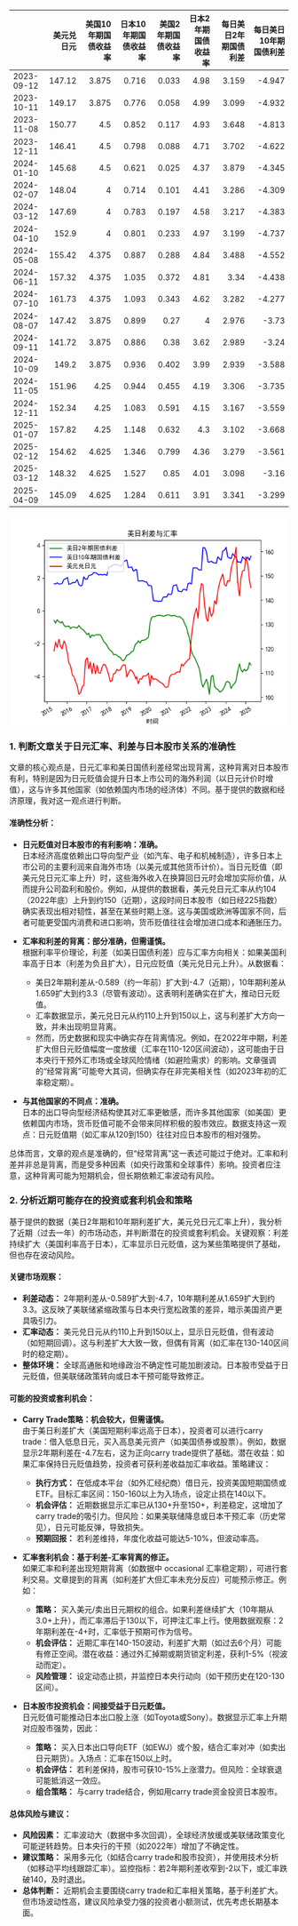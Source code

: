 |            |   美元兑日元 |   美国10年期国债收益率 |   日本10年期国债收益率 |   美国2年期国债收益率 |   日本2年期国债收益率 |   每日美日2年期国债利差 |   每日美日10年期国债利差 |
|:-----------|-------------:|-----------------------:|-----------------------:|----------------------:|----------------------:|------------------------:|-------------------------:|
| 2023-09-12 |       147.12 |                  3.875 |                  0.716 |                 0.033 |                  4.98 |                   3.159 |                   -4.947 |
| 2023-10-11 |       149.17 |                  3.875 |                  0.776 |                 0.058 |                  4.99 |                   3.099 |                   -4.932 |
| 2023-11-08 |       150.77 |                  4.5   |                  0.852 |                 0.117 |                  4.93 |                   3.648 |                   -4.813 |
| 2023-12-11 |       146.41 |                  4.5   |                  0.798 |                 0.088 |                  4.71 |                   3.702 |                   -4.622 |
| 2024-01-10 |       145.68 |                  4.5   |                  0.621 |                 0.025 |                  4.37 |                   3.879 |                   -4.345 |
| 2024-02-07 |       148.04 |                  4     |                  0.714 |                 0.101 |                  4.41 |                   3.286 |                   -4.309 |
| 2024-03-12 |       147.69 |                  4     |                  0.783 |                 0.197 |                  4.58 |                   3.217 |                   -4.383 |
| 2024-04-10 |       152.9  |                  4     |                  0.801 |                 0.233 |                  4.97 |                   3.199 |                   -4.737 |
| 2024-05-08 |       155.42 |                  4.375 |                  0.887 |                 0.288 |                  4.84 |                   3.488 |                   -4.552 |
| 2024-06-11 |       157.32 |                  4.375 |                  1.035 |                 0.372 |                  4.81 |                   3.34  |                   -4.438 |
| 2024-07-10 |       161.73 |                  4.375 |                  1.093 |                 0.343 |                  4.62 |                   3.282 |                   -4.277 |
| 2024-08-07 |       147.42 |                  3.875 |                  0.899 |                 0.27  |                  4    |                   2.976 |                   -3.73  |
| 2024-09-11 |       141.72 |                  3.875 |                  0.886 |                 0.38  |                  3.62 |                   2.989 |                   -3.24  |
| 2024-10-09 |       149.2  |                  3.875 |                  0.936 |                 0.402 |                  3.99 |                   2.939 |                   -3.588 |
| 2024-11-05 |       151.96 |                  4.25  |                  0.944 |                 0.455 |                  4.19 |                   3.306 |                   -3.735 |
| 2024-12-11 |       152.34 |                  4.25  |                  1.083 |                 0.591 |                  4.15 |                   3.167 |                   -3.559 |
| 2025-01-07 |       157.82 |                  4.25  |                  1.148 |                 0.632 |                  4.3  |                   3.102 |                   -3.668 |
| 2025-02-12 |       154.62 |                  4.625 |                  1.346 |                 0.799 |                  4.36 |                   3.279 |                   -3.561 |
| 2025-03-12 |       148.32 |                  4.625 |                  1.527 |                 0.85  |                  4.01 |                   3.098 |                   -3.16  |
| 2025-04-09 |       145.09 |                  4.625 |                  1.284 |                 0.611 |                  3.91 |                   3.341 |                   -3.299 |

![图](us_japan_interest.png)

### 1. 判断文章关于日元汇率、利差与日本股市关系的准确性

文章的核心观点是，日元汇率和美日国债利差经常出现背离，这种背离对日本股市有利，特别是因为日元贬值会提升日本上市公司的海外利润（以日元计价时增值），这与许多其他国家（如依赖国内市场的经济体）不同。基于提供的数据和经济原理，我对这一观点进行判断。

#### 准确性分析：
- **日元贬值对日本股市的有利影响：准确。**  
  日本经济高度依赖出口导向型产业（如汽车、电子和机械制造），许多日本上市公司的主要利润来自海外市场（以美元或其他货币计价）。当日元贬值（即美元兑日元汇率上升）时，这些海外收入在换算回日元时会增加实际价值，从而提升公司盈利和股价。例如，从提供的数据看，美元兑日元汇率从约104（2022年底）上升到约150（近期），这段时间日本股市（如日经225指数）确实表现出相对韧性，甚至在某些时期上涨。这与美国或欧洲等国家不同，后者可能更受国内消费和进口影响，货币贬值往往会增加进口成本和通胀压力。

- **汇率和利差的背离：部分准确，但需谨慎。**  
  根据利率平价理论，利差（如美日国债利差）应与汇率方向相关：如果美国利率高于日本（利差为负且扩大），日元应贬值（美元兑日元上升）。从数据看：
  - 美日2年期利差从-0.589（约一年前）扩大到-4.7（近期），10年期利差从1.659扩大到约3.3（尽管有波动）。这表明利差确实在扩大，推动日元贬值。
  - 汇率数据显示，美元兑日元从约110上升到150以上，这与利差扩大方向一致，并未出现明显背离。
  - 然而，历史数据和现实中确实存在背离情况。例如，在2022年中期，利差扩大但日元贬值幅度一度放缓（汇率在110-120区间波动），这可能由于日本央行干预外汇市场或全球风险情绪（如避险需求）的影响。文章强调的“经常背离”可能夸大其词，但确实存在非完美相关性（如2023年初的汇率稳定期）。

- **与其他国家的不同点：准确。**  
  日本的出口导向型经济结构使其对汇率更敏感，而许多其他国家（如美国）更依赖国内市场，货币贬值可能不会带来同样积极的股市效应。数据支持这一观点：日元贬值期（如汇率从120到150）往往对应日本股市的相对强势。

总体而言，文章的观点是准确的，但“经常背离”这一表述可能过于绝对。汇率和利差并非总是背离，而是受多种因素（如央行政策和全球事件）影响。投资者应注意，这种背离可能为短期机会，但长期依赖汇率波动有风险。

### 2. 分析近期可能存在的投资或套利机会和策略

基于提供的数据（美日2年期和10年期利差扩大，美元兑日元汇率上升），我分析了近期（过去一年）的市场动态，并判断潜在的投资或套利机会。关键观察：利差持续扩大（美国利率高于日本），汇率显示日元贬值，这为某些策略提供了基础，但也存在波动风险。

#### 关键市场观察：
- **利差动态：** 2年期利差从-0.589扩大到-4.7，10年期利差从1.659扩大到约3.3。这反映了美联储紧缩政策与日本央行宽松政策的差异，暗示美国资产更具吸引力。
- **汇率动态：** 美元兑日元从约110上升到150以上，显示日元贬值，但有波动（如短期回调）。这与利差扩大大致一致，但偶有背离（如汇率在130-140区间时的稳定期）。
- **整体环境：** 全球高通胀和地缘政治不确定性可能加剧波动。日本股市受益于日元贬值，但美联储政策转向或日本干预可能导致修正。

#### 可能的投资或套利机会：
- **Carry Trade策略：机会较大，但需谨慎。**  
  由于美日利差扩大（美国短期利率远高于日本），投资者可以进行carry trade：借入低息日元，买入高息美元资产（如美国债券或股票）。例如，数据显示2年期利差在-4.7左右，这为正向carry trade提供了基础。潜在收益：如果汇率保持日元贬值趋势，投资者可获利差收益加汇率收益。策略建议：
  - **执行方式：** 在低成本平台（如外汇经纪商）借日元，投资美国短期国债或ETF。目标汇率区间：150-160以上为入场点，设定止损在140以下。
  - **机会评估：** 近期数据显示汇率已从130+升至150+，利差稳定，这增加了carry trade的吸引力。但风险：如果美联储降息或日本干预汇率（历史常见），日元可能反弹，导致损失。
  - **预期回报：** 若利差维持，年度化收益可能达5-10%，但波动率高。

- **汇率套利机会：基于利差-汇率背离的修正。**  
  如果汇率和利差出现短期背离（如数据中 occasional 汇率稳定期），可进行套利交易。文章提到的背离（如利差扩大但汇率未充分反应）可能预示修正。例如：
  - **策略：** 买入美元/卖出日元期权的组合。如果利差继续扩大（10年期从3.0+上升），而汇率滞后于130以下，可押注汇率上行。使用数据观察：2年期利差在-4+时，汇率低于预期可作为信号。
  - **机会评估：** 近期汇率在140-150波动，利差扩大期（如过去6个月）可能有修正空间。潜在收益：通过外汇掉期或期货锁定利差，获利1-5%（视波动而定）。
  - **风险管理：** 设定动态止损，并监控日本央行动向（如干预历史在120-130区间）。

- **日本股市投资机会：间接受益于日元贬值。**  
  日元贬值可能推动日本出口股上涨（如Toyota或Sony）。数据显示汇率上升期对应股市强势，因此：
  - **策略：** 买入日本出口导向ETF（如EWJ）或个股，结合汇率对冲（如卖出日元期货）。入场点：汇率在150以上时。
  - **机会评估：** 若利差保持，股市可获10-15%上涨潜力。但风险：全球衰退可能抵消这一效应。
  - **组合策略：** 与carry trade结合，例如用carry trade资金投资日本股市。

#### 总体风险与建议：
- **风险因素：** 汇率波动大（数据中多次回调），全球经济放缓或美联储政策变化可能逆转趋势。日本央行的干预（如2022年）增加了不确定性。
- **建议策略：** 采用多元化（如结合carry trade和股市投资），并使用技术分析（如移动平均线跟踪汇率）。监控指标：若2年期利差收窄到-2以下，或汇率跌破140，及时退出。
- **总体判断：** 近期机会主要围绕carry trade和汇率相关策略，基于利差扩大。但市场波动性高，建议风险承受力强的投资者小额测试，优先考虑长期基本面。